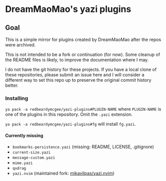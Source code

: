 # DreamMaoMao's yazi plugins

## Goal

This is a simple mirror for plugins created by DreamMaoMao after the repos were
archived.

This is not intended to be a fork or continuation (for now). Some cleanup of the
README files is likely, to improve the documentation where I may.

I do not have the git history for these projects. If you have a local clone of
these repositories, please submit an issue here and I will consider a different
way to set this repo up to preserve the original commit history better.

### Installing

`ya pack -a redbeardymcgee/yazi-plugins#PLUGIN-NAME` where `PLUGIN-NAME` is
one of the plugins in this repository. Omit the `.yazi` extension.

`ya pack -a redbeardymcgee/yazi-plugins#fg` will install `fg.yazi`.

#### Currently missing

- `bookmarks-persistence.yazi` (missing: README, LICENSE, .gitignore)
- `current-size.yazi`
- `message-custom.yazi`
- `mime.yazi`
- `qxdrag`
- `yazi.nvim` (maintained fork: [mikavilpas/yazi.nvim](https://github.com/mikavilpas/yazi.nvim))
